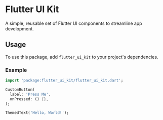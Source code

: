# Flutter UI Kit

A simple, reusable set of Flutter UI components to streamline app development.

## Usage

To use this package, add `flutter_ui_kit` to your project's dependencies.

### Example

```dart
import 'package:flutter_ui_kit/flutter_ui_kit.dart';

CustomButton(
  label: 'Press Me',
  onPressed: () {},
);

ThemedText('Hello, World!');

